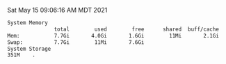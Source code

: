 Sat May 15 09:06:16 AM MDT 2021
```bash
System Memory
               total        used        free      shared  buff/cache   available
Mem:           7.7Gi       4.0Gi       1.6Gi        11Mi       2.1Gi       3.4Gi
Swap:          7.7Gi        11Mi       7.6Gi
System Storage
351M	.
```
```bash
```
```bash
